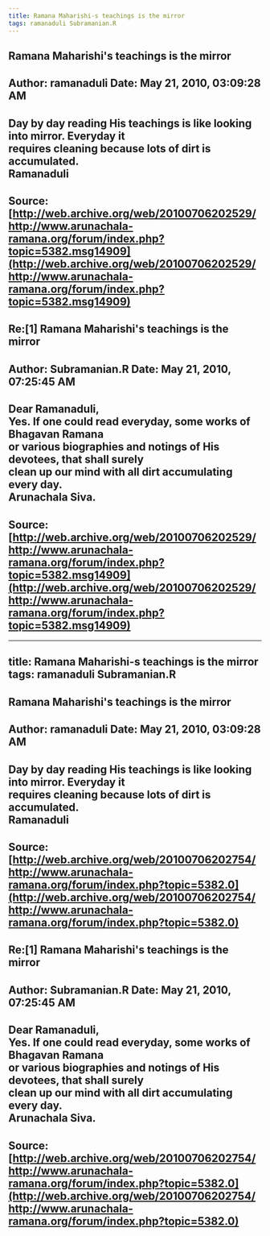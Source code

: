 ```yaml
--- 
title: Ramana Maharishi-s teachings is the mirror   
tags: ramanaduli Subramanian.R  
---  
```

## Ramana Maharishi's teachings is the mirror  
Author: ramanaduli          Date: May 21, 2010, 03:09:28 AM  
---  
Day by day reading His teachings is like looking into mirror. Everyday it  
requires cleaning because lots of dirt is accumulated.   
Ramanaduli
 ---  
Source:[http://web.archive.org/web/20100706202529/http://www.arunachala-ramana.org/forum/index.php?topic=5382.msg14909](http://web.archive.org/web/20100706202529/http://www.arunachala-ramana.org/forum/index.php?topic=5382.msg14909)   
---  

## Re:[1] Ramana Maharishi's teachings is the mirror  
Author: Subramanian.R       Date: May 21, 2010, 07:25:45 AM  
---  
Dear Ramanaduli,   
Yes. If one could read everyday, some works of Bhagavan Ramana   
or various biographies and notings of His devotees, that shall surely   
clean up our mind with all dirt accumulating every day.   
Arunachala Siva.
 ---  
Source:[http://web.archive.org/web/20100706202529/http://www.arunachala-ramana.org/forum/index.php?topic=5382.msg14909](http://web.archive.org/web/20100706202529/http://www.arunachala-ramana.org/forum/index.php?topic=5382.msg14909)   
---  

--- 
title: Ramana Maharishi-s teachings is the mirror   
tags: ramanaduli Subramanian.R  
---  
## Ramana Maharishi's teachings is the mirror  
Author: ramanaduli          Date: May 21, 2010, 03:09:28 AM  
---  
Day by day reading His teachings is like looking into mirror. Everyday it  
requires cleaning because lots of dirt is accumulated.   
Ramanaduli
 ---  
Source:[http://web.archive.org/web/20100706202754/http://www.arunachala-ramana.org/forum/index.php?topic=5382.0](http://web.archive.org/web/20100706202754/http://www.arunachala-ramana.org/forum/index.php?topic=5382.0)   
---  

## Re:[1] Ramana Maharishi's teachings is the mirror  
Author: Subramanian.R       Date: May 21, 2010, 07:25:45 AM  
---  
Dear Ramanaduli,   
Yes. If one could read everyday, some works of Bhagavan Ramana   
or various biographies and notings of His devotees, that shall surely   
clean up our mind with all dirt accumulating every day.   
Arunachala Siva.
 ---  
Source:[http://web.archive.org/web/20100706202754/http://www.arunachala-ramana.org/forum/index.php?topic=5382.0](http://web.archive.org/web/20100706202754/http://www.arunachala-ramana.org/forum/index.php?topic=5382.0)   
---  


